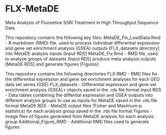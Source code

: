 # FLX-MetaDE
Meta Analysis of Fluoxetine SSRI Treatment in High Throughput Sequence Data

This repository contains the following key files:
MetaDE_Flx_LoadData.Rmd -  R markdown (RMD) file, used to process individual differential expression and gene set enrichment analysis (GSEA) outputs [FLX_datasets directory] into MetaDE analysis inputs [Input RDS]
MetaDE_Flx.Rmd - RMD file, used to analyze groups of datasets [Input RDS] produce meta analysis outputs [MetaDE RDS] and generate figures [Figures]

This repository contains the following directories
FLX RMD - RMD files for the differential expression and gene set enrichment analyses for each GEO data set series (GSE)
FLX_datasets - Differential expression and gene set enrichment analysis (GSEA) r objects saved in the .rds file format
Input RDS - Data tables combining the diffential expression and GSEA outputs into different analysis groups to use as inputs for MetaDE saved in the .rds file format
MetaDE RDS - MetaDE output files (Fisher and Maximum-p statistics) for each analysis group saved in the .rds file format
Figures - Image files of figures generated from MetaDE analysis for each analysis group
Additional_Figure_RMD - Additional RMD files used to generate figures

